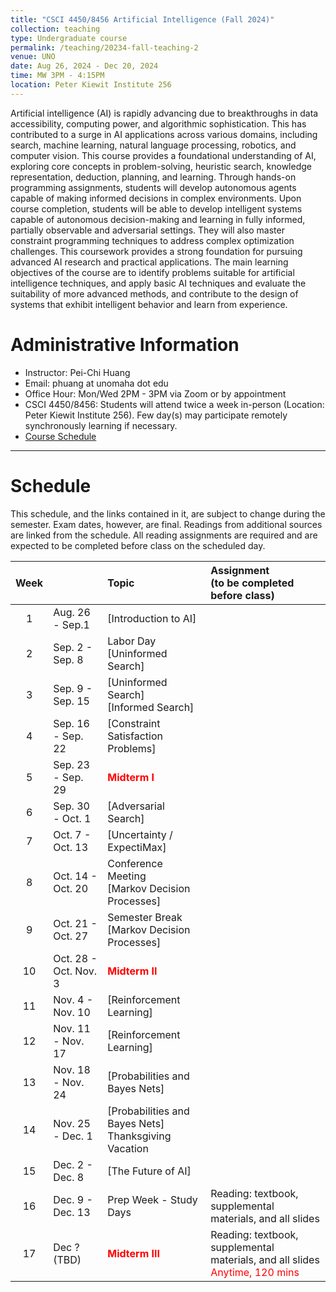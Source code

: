 ```yaml
---
title: "CSCI 4450/8456 Artificial Intelligence (Fall 2024)"
collection: teaching
type: Undergraduate course
permalink: /teaching/20234-fall-teaching-2
venue: UNO
date: Aug 26, 2024 - Dec 20, 2024
time: MW 3PM - 4:15PM
location: Peter Kiewit Institute 256 
---
```

Artificial intelligence (AI) is rapidly advancing due to breakthroughs in data accessibility, computing power, and algorithmic sophistication. This has contributed to a surge in AI applications across various domains, including search, machine learning, natural language processing, robotics, and computer vision. This course provides a foundational understanding of AI, exploring core concepts in problem-solving, heuristic search, knowledge representation, deduction, planning, and learning. Through hands-on programming assignments, students will develop autonomous agents capable of making informed decisions in complex environments. Upon course completion, students will be able to develop intelligent systems capable of autonomous decision-making and learning in fully informed, partially observable and adversarial settings. They will also master constraint programming techniques to address complex optimization challenges. This coursework provides a strong foundation for pursuing advanced AI research and practical applications. The main learning objectives of the course are to identify problems suitable for artificial intelligence techniques, and apply basic AI techniques and evaluate the suitability of more advanced methods, and contribute to the design of systems that exhibit intelligent behavior and learn from experience.

# Administrative Information
* Instructor: Pei-Chi Huang
* Email: phuang at unomaha dot edu
* Office Hour: Mon/Wed 2PM - 3PM via Zoom or by appointment
* CSCI 4450/8456: Students will attend twice a week in-person (Location: Peter Kiewit Institute 256). Few day(s) may participate remotely synchronously learning if necessary.
* [Course Schedule](#schedule)

---------------------------------------------------------------------------------------------------------------
# Schedule
This schedule, and the links contained in it, are subject to change during the semester. Exam dates, however, are final.
Readings from additional sources are linked from the schedule. All reading assignments are required and are expected to be completed before class on the scheduled day.


| Week |   	 |      		 Topic        		 | Assignment <br>(to be completed before class) |
|:----:|:----------|:------------------------------------|:----------------------------------------------|
| 1  |  Aug. 26  -   Sep.1  |   [Introduction to AI]  	 |              		 |
| 2  |  Sep. 2  -   Sep. 8    |  Labor Day <br> [Uninformed Search]    	 |          |
| 3  |  Sep. 9   -   Sep. 15   |  [Uninformed Search] <br>  [Informed Search]    			 |           |
| 4  |  Sep. 16  -   Sep. 22  |   [Constraint Satisfaction Problems]	 |           |
| 5  |  Sep. 23  -   Sep. 29  |   <span style="color:red"> **Midterm I** </span>	 |           |
| 6  |  Sep. 30  -   Oct. 1  |   [Adversarial Search]  		 |           |
| 7  |  Oct. 7  -   Oct. 13  	 |   [Uncertainty / ExpectiMax]  	 |            |
| 8  |  Oct. 14 - Oct. 20	|  Conference Meeting <br> [Markov Decision Processes]    |                 |
| 9    |   Oct. 21 - Oct. 27  |   Semester Break <br> [Markov Decision Processes] |              |
| 10  |  Oct. 28 - Oct. Nov. 3     |   <span style="color:red"> **Midterm II** </span>  |          |
| 11  |   Nov. 4 - Nov. 10 	 |  [Reinforcement Learning]    |          |
| 12  |   Nov. 11 - Nov. 17  |	[Reinforcement Learning]    |                |
| 13  |   Nov. 18  - Nov. 24  |  [Probabilities and Bayes Nets] |        	 |
| 14 |   Nov. 25 - Dec. 1   |  [Probabilities and Bayes Nets] <br>  Thanksgiving Vacation |               |
| 15  | Dec. 2 - Dec. 8 	 |   [The Future of AI]		 |           |
| 16 | Dec. 9 - Dec. 13 	 |  Prep Week - Study Days   | Reading: textbook, supplemental materials, and all slides |
| 17  | Dec ? (TBD)  |   <span style="color:red"> **Midterm III** </span> | Reading: textbook, supplemental materials, and all slides <br> <span style="color:red"> Anytime, 120 mins </span> |


